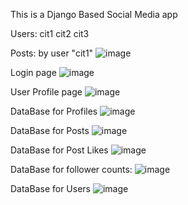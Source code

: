 This is a Django Based Social Media app 

Users:
cit1
cit2
cit3

Posts:
by user "cit1"
![image](https://github.com/Dharinesh/Social-Media-App-using-Django-/assets/108059896/ff3aaacd-be64-45d7-9725-27764348bca2)


Login page
![image](https://github.com/Dharinesh/Social-Media-App-using-Django-/assets/108059896/bc4cf515-7440-4f3a-a664-db12836c8d83)

User Profile page
![image](https://github.com/Dharinesh/Social-Media-App-using-Django-/assets/108059896/bf08f768-617b-463a-898d-66b64bcca315)

DataBase for Profiles
![image](https://github.com/Dharinesh/Social-Media-App-using-Django-/assets/108059896/1560c3f1-0357-4841-b0e3-95fdfcd5daeb)

DataBase for Posts
![image](https://github.com/Dharinesh/Social-Media-App-using-Django-/assets/108059896/fa4be9da-40c4-4bbb-896e-41cd6a2ad981)

DataBase for Post Likes 
![image](https://github.com/Dharinesh/Social-Media-App-using-Django-/assets/108059896/7ee68512-9fc1-4bb9-b759-5f0af7134098)

DataBase for follower counts:
![image](https://github.com/Dharinesh/Social-Media-App-using-Django-/assets/108059896/f7c9abf8-d5dd-41a6-878f-d8a605d6aadd)

DataBase for Users
![image](https://github.com/Dharinesh/Social-Media-App-using-Django-/assets/108059896/a5ad7ee5-d22c-4d37-a6a6-2f674da874a0)
